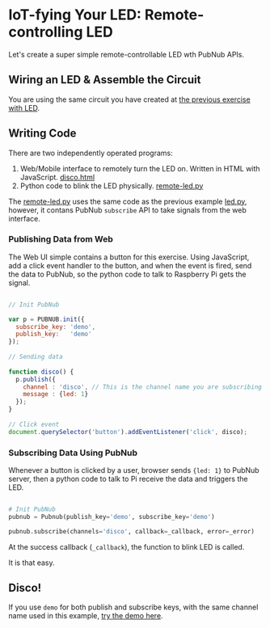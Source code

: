 # IoT-fying Your LED: Remote-controlling LED

Let's create a super simple remote-controllable LED wth PubNub APIs.

## Wiring an LED & Assemble the Circuit

You are using the same circuit you have created at [the previous exercise with LED](../led).

## Writing Code

There are two independently operated programs:

1. Web/Mobile interface to remotely turn the LED on. Written in HTML with JavaScript. [disco.html](https://github.com/pubnub/workshop-raspberrypi/blob/master/web/disco.html)
2. Python code to blink the LED physically. [remote-led.py](remote-led.py)

The [remote-led.py](remote-led.py) uses the same code as the previous example [led.py](../led/led.py), however, it contans PubNub `subscribe` API to take signals from the web interface.

### Publishing Data from Web

The Web UI simple contains a button for this exercise.
Using JavaScript, add a click event handler to the button, and when the event is fired, send the data to PubNub, so the python code to talk to Raspberry Pi gets the signal.

```javascript

// Init PubNub

var p = PUBNUB.init({
  subscribe_key: 'demo',
  publish_key:   'demo'
});
	
// Sending data
	
function disco() {
  p.publish({
    channel : 'disco', // This is the channel name you are subscribing in remote-led.py
    message : {led: 1}
  });
}
    
// Click event
document.querySelector('button').addEventListener('click', disco);

```

### Subscribing Data Using PubNub

Whenever a button is clicked by a user, browser sends `{led: 1}` to PubNub server, then a python code to talk to Pi receive the data and triggers the LED.


```python

# Init PubNub
pubnub = Pubnub(publish_key='demo', subscribe_key='demo')

pubnub.subscribe(channels='disco', callback=_callback, error=_error)
```

At the success callback (`_callback`), the function to blink LED is called. 

It is that easy.

## Disco!

If you use `demo` for both publish and subscribe keys, with the same channel name used in this example, [try the demo here](http://pubnub.github.io/workshop-raspberrypi/web/disco.html).



